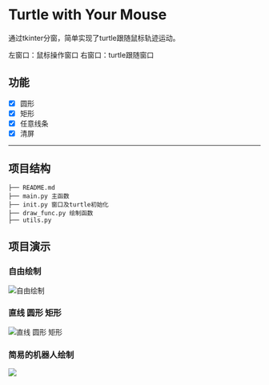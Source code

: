 # Turtle with Your Mouse

通过tkinter分窗，简单实现了turtle跟随鼠标轨迹运动。

左窗口：鼠标操作窗口
右窗口：turtle跟随窗口

## 功能

* [x] 圆形
* [x] 矩形
* [x] 任意线条
* [x] 清屏

***

## 项目结构

```
├── README.md
├── main.py 主函数
├── init.py 窗口及turtle初始化
├── draw_func.py 绘制函数
├── utils.py
```

## 项目演示

### 自由绘制

![自由绘制](https://pic.imgdb.cn/item/641681e0a682492fcc288207.gif)

### 直线 圆形 矩形

![直线 圆形 矩形](https://pic.imgdb.cn/item/64168215a682492fcc28e29b.gif)

### 简易的机器人绘制

![](https://pic.imgdb.cn/item/64168271a682492fcc29aa37.gif)
